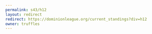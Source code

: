 ```yaml
---
permalink: s43/h12
layout: redirect
redirect: https://dominionleague.org/current_standings?div=h12
owner: truffles
---
```

